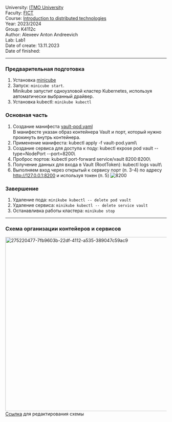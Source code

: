 University: [ITMO University](https://itmo.ru/ru/)\
Faculty: [FICT](https://fict.itmo.ru)\
Course: [Introduction to distributed technologies](https://github.com/itmo-ict-faculty/introduction-to-distributed-technologies)\
Year: 2023/2024\
Group: K4112c\
Author: Alexeev Anton Andreevich\
Lab: Lab1\
Date of create: 13.11.2023\
Date of finished: 

___

### Предварительная подготовка
1) Установка [minicube](https://minikube.sigs.k8s.io/docs/start/)
2) Запуск: ``minicube start``.\
Minikube запустит одноузловой кластер Kubernetes, используя автоматически выбранный драйвер.
3) Установка kubectl: ``minikube kubectl``

### Основная часть
1) Создание манифеста [vault-pod.yaml](./vault-pod.yaml)\
В манифесте указан образ контейнера Vault и порт, который нужно прокинуть внутрь контейнера.
2) Применение манифеста: kubectl apply -f vault-pod.yaml\
3) Создание cервиса для доступа к поду: kubectl expose pod vault --type=NodePort --port=8200\
4) Проброс портов: kubectl port-forward service/vault 8200:8200\
5) Получение данных для входа в Vault (RootToken): kubectl logs vault\
6) Выполняем вход через открытый к сервису порт (п. 3-4) по адресу http://127.0.0.1:8200 и используя токен (п. 5)
![8200](https://github.com/creagent/2023_2024-introduction_to_distributed_technologies-K4112c-alexeev_a_a/assets/70636573/b79b655e-4f23-4ae7-8e6b-6a0785362673)

### Завершение
1) Удаление пода: ``minikube kubectl -- delete pod vault``
2) Удаление сервиса:  ``minikube kubectl -- delete service vault``
3) Останавливка работы кластера: ``minikube stop``

___

### Схема организации контейеров и сервисов
<img width="544" alt="275220477-7fb9603b-22df-4112-a535-389047c59ac9" src="https://github.com/creagent/2023_2024-introduction_to_distributed_technologies-K4112c-alexeev_a_a/assets/70636573/e7c6d739-f184-437f-934d-9255db8b015b">\
[Ссылка](https://drive.google.com/file/d/1MSmhKQIfJY-x99AIIybmseJ_hT19m_Kw/view?usp=sharing) для редактирования схемы
